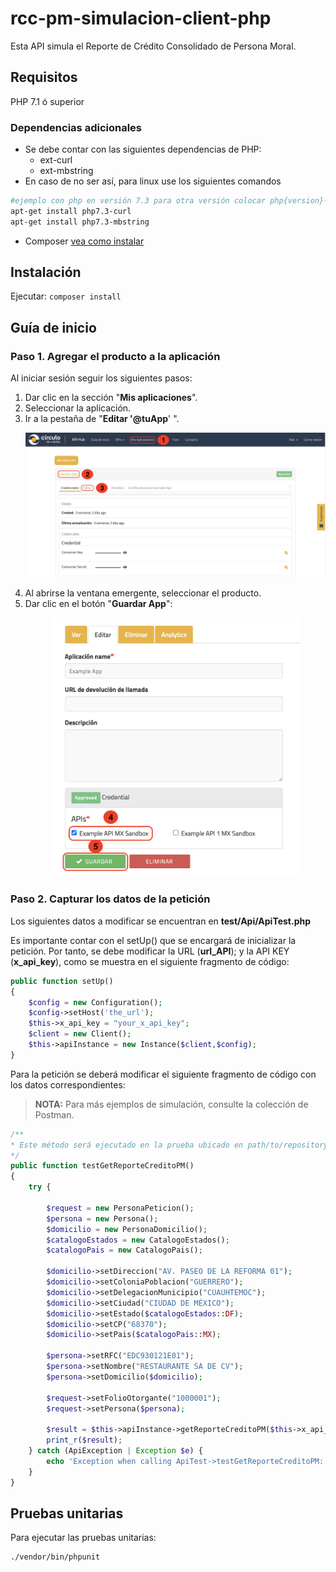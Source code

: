 # rcc-pm-simulacion-client-php

Esta API simula el Reporte de Crédito Consolidado de Persona Moral.

## Requisitos

PHP 7.1 ó superior

### Dependencias adicionales

- Se debe contar con las siguientes dependencias de PHP:
  - ext-curl
  - ext-mbstring
- En caso de no ser así, para linux use los siguientes comandos

```sh
#ejemplo con php en versión 7.3 para otra versión colocar php{version}-curl
apt-get install php7.3-curl
apt-get install php7.3-mbstring
```

- Composer [vea como instalar][1]

## Instalación

Ejecutar: `composer install`

## Guía de inicio

### Paso 1. Agregar el producto a la aplicación

Al iniciar sesión seguir los siguientes pasos:

1.  Dar clic en la sección "**Mis aplicaciones**".
2.  Seleccionar la aplicación.
3.  Ir a la pestaña de "**Editar '@tuApp**' ".
    <p align="center">
      <img src="https://github.com/APIHub-CdC/imagenes-cdc/blob/master/edit_applications.jpg" width="900">
    </p>
4.  Al abrirse la ventana emergente, seleccionar el producto.
5.  Dar clic en el botón "**Guardar App**":
    <p align="center">
      <img src="https://github.com/APIHub-CdC/imagenes-cdc/blob/master/selected_product.jpg" width="400">
    </p>

### Paso 2. Capturar los datos de la petición

Los siguientes datos a modificar se encuentran en **test/Api/ApiTest.php**

Es importante contar con el setUp() que se encargará de inicializar la petición. Por tanto, se debe modificar la URL (**url_API**); y la API KEY (**x_api_key**), como se muestra en el siguiente fragmento de código:

```php
public function setUp()
{
    $config = new Configuration();
    $config->setHost('the_url');
    $this->x_api_key = "your_x_api_key";
    $client = new Client();
    $this->apiInstance = new Instance($client,$config);
}
```

Para la petición se deberá modificar el siguiente fragmento de código con los datos correspondientes:

> **NOTA:** Para más ejemplos de simulación, consulte la colección de Postman.

```php
/**
* Este método será ejecutado en la prueba ubicado en path/to/repository/test/Api/ApiTest.php
*/
public function testGetReporteCreditoPM()
{
    try {

        $request = new PersonaPeticion();
        $persona = new Persona();
        $domicilio = new PersonaDomicilio(); 
        $catalogoEstados = new CatalogoEstados(); 
        $catalogoPais = new CatalogoPais();            

        $domicilio->setDireccion("AV. PASEO DE LA REFORMA 01");
        $domicilio->setColoniaPoblacion("GUERRERO");
        $domicilio->setDelegacionMunicipio("CUAUHTEMOC");
        $domicilio->setCiudad("CIUDAD DE MÉXICO");
        $domicilio->setEstado($catalogoEstados::DF);
        $domicilio->setCP("68370");
        $domicilio->setPais($catalogoPais::MX);

        $persona->setRFC("EDC930121E01");
        $persona->setNombre("RESTAURANTE SA DE CV");
        $persona->setDomicilio($domicilio);

        $request->setFolioOtorgante("1000001");
        $request->setPersona($persona);

        $result = $this->apiInstance->getReporteCreditoPM($this->x_api_key, $request);
        print_r($result);
    } catch (ApiException | Exception $e) {
        echo 'Exception when calling ApiTest->testGetReporteCreditoPM: ', $e->getMessage(), PHP_EOL;
    }        
}
```

## Pruebas unitarias

Para ejecutar las pruebas unitarias:

```sh
./vendor/bin/phpunit
```

[1]: https://getcomposer.org/doc/00-intro.md#installation-linux-unix-macos
